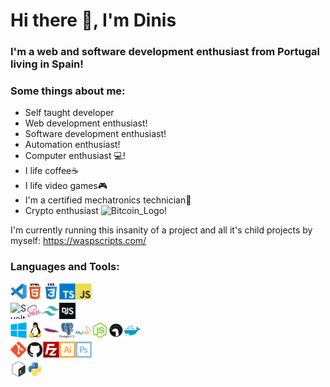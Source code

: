 # Hi there 👋, I'm Dinis
### I'm a web and software development enthusiast from Portugal living in Spain!

### Some things about me:
- Self taught developer
- Web development enthusiast!
- Software development enthusiast!
- Automation enthusiast!
- Computer enthusiast :computer:!
- I life coffee:coffee:
- I life video games:video_game:
- I'm a certified mechatronics technician:wrench:
- Crypto enthusiast <img src="https://cdn3.emoji.gg/emojis/4586-bitcoin-logo.png" width="16x" height="16px" alt="Bitcoin_Logo">!

I'm currently running this insanity of a project and all it's child projects by myself: https://waspscripts.com/

### Languages and Tools:


<p>
<img align="left" alt="Visual Studio Code" width="26px" src="https://raw.githubusercontent.com/devicons/devicon/master/icons/vscode/vscode-original.svg" />
<img align="left" alt="HTML5" width="26px" src="https://raw.githubusercontent.com/devicons/devicon/master/icons/html5/html5-original-wordmark.svg" />
<img align="left" alt="CSS3" width="26px" src="https://raw.githubusercontent.com/devicons/devicon/master/icons/css3/css3-original-wordmark.svg" />
<img align="left" alt="TypeScript" width="26px" src="https://raw.githubusercontent.com/devicons/devicon/master/icons/typescript/typescript-original.svg" />
<img align="left" alt="JavaScript" width="26px" src="https://raw.githubusercontent.com/devicons/devicon/master/icons/javascript/javascript-original.svg" />
</p>
<br>
<p>
<img align="left" alt="Svelte3" width="26px" height="26px" src="https://upload.wikimedia.org/wikipedia/commons/1/1b/Svelte_Logo.svg" />
<img align="left" alt="Sass" width="26px" height="26px" src="https://raw.githubusercontent.com/devicons/devicon/master/icons/sass/sass-original.svg" />
<img align="left" alt="TailwindCSS" width="26px" height="26px" src="https://raw.githubusercontent.com/devicons/devicon/master/icons/tailwindcss/tailwindcss-plain.svg" />
<img align="left" alt="Discord.JS" width="26px" height="26px" src="https://raw.githubusercontent.com/devicons/devicon/master/icons/discordjs/discordjs-original.svg" />
</p>
<br>
<p>
<img align="left" alt="Windows" width="26px" height="26px" src="https://raw.githubusercontent.com/devicons/devicon/master/icons/windows8/windows8-original.svg" />
<img align="left" alt="Linux" width="26px" height="26px" src="https://raw.githubusercontent.com/devicons/devicon/master/icons/linux/linux-original.svg" />
<img align="left" alt="Apache" width="26px" height="26px" src="https://raw.githubusercontent.com/devicons/devicon/master/icons/apache/apache-original.svg" />
<img align="left" alt="PostgreSQL" width="26px" src="https://raw.githubusercontent.com/devicons/devicon/master/icons/postgresql/postgresql-original-wordmark.svg" /> 
<img align="left" alt="MySQL" width="26px" height="26px" src="https://raw.githubusercontent.com/devicons/devicon/master/icons/mysql/mysql-original-wordmark.svg" />
<img align="left" alt="NodeJS" width="26px" src="https://raw.githubusercontent.com/devicons/devicon/master/icons/nodejs/nodejs-original.svg" />
<img align="left" alt="DenoJS" width="26px" height="26px" src="https://raw.githubusercontent.com/devicons/devicon/master/icons/denojs/denojs-original.svg" /> 
<img align="left" alt="Docker" width="26px" height="26px" src="https://raw.githubusercontent.com/devicons/devicon/master/icons/docker/docker-plain.svg" /> 
</p>
<br>
<p>
<img align="left" alt="Git" width="26px" height="26px" src="https://raw.githubusercontent.com/devicons/devicon/master/icons/git/git-plain.svg" /> 
<img align="left" alt="GitHub" width="26px" height="26px" src="https://raw.githubusercontent.com/devicons/devicon/master/icons/github/github-original.svg" /> 
<img align="left" alt="FileZilla" width="26px" src="https://raw.githubusercontent.com/devicons/devicon/master/icons/filezilla/filezilla-plain.svg" />
<img align="left" alt="illustrator" width="26px" src="https://raw.githubusercontent.com/devicons/devicon/master/icons/illustrator/illustrator-line.svg" />
<img align="left" alt="photoshop" width="26px" src="https://raw.githubusercontent.com/devicons/devicon/master/icons/photoshop/photoshop-line.svg" />
</p>
<br>
<p>
<img align="left" alt="Bash" width="26px" src="https://raw.githubusercontent.com/devicons/devicon/master/icons/bash/bash-original.svg" />
<img align="left" alt="Python" width="26px" src="https://raw.githubusercontent.com/devicons/devicon/master/icons/python/python-original.svg" />
</p>
